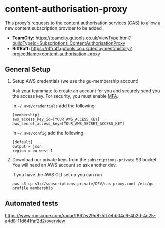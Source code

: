 # content-authorisation-proxy
This proxy's requests to the content authorisation services (CAS) to allow a new content subscription provider to be added

* **TeamCity:** https://teamcity.gutools.co.uk/viewType.html?buildTypeId=Subscriptions_ContentAuthorisationProxy
* **RiffRaff:** https://riffraff.gutools.co.uk/deployment/history?projectName=content-authorisation-proxy

## General Setup

1. Setup AWS credentials (we use the gu-membership account)

   Ask your teammate to create an account for you and securely send you the access key. For security, you must enable [MFA](http://aws.amazon.com/iam/details/mfa/).

   In `~/.aws/credentials` add the following:

   ```
   [membership]
   aws_access_key_id=[YOUR_AWS_ACCESS_KEY]
   aws_secret_access_key=[YOUR_AWS_SECRET_ACCESS_KEY]
   ```

   In `~/.aws/config` add the following:

   ```
   [default]
   output = json
   region = eu-west-1
   ```

1. Download our private keys from the `subscriptions-private` S3 bucket. You will need an AWS account so ask another dev.

    If you have the AWS CLI set up you can run
    ```
    aws s3 cp s3://subscriptions-private/DEV/cas-proxy.conf /etc/gu --profile membership

    ```
    
## Automated tests

https://www.runscope.com/radar/f862w29p8z5f/7ebb04c6-4b2d-4c25-a4d8-11d641faf2d2/overview
